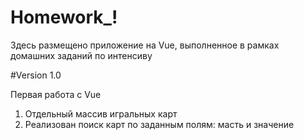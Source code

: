 # Homework_!

Здесь размещено приложение на Vue, выполненное в рамках домашних заданий по интенсиву

#Version 1.0

Первая работа с Vue

1. Отдельный массив игральных карт
2. Реализован поиск карт по заданным полям: масть и значение 
